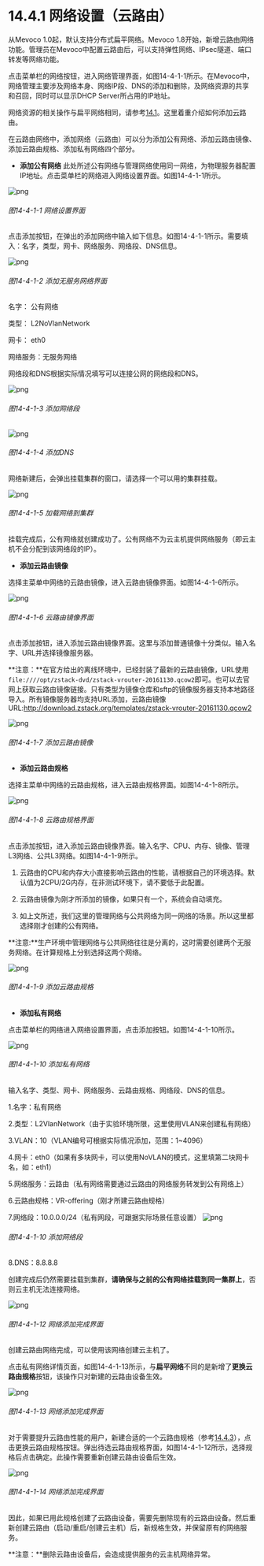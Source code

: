 # 14.4.1 网络设置（云路由）
从Mevoco 1.0起，默认支持分布式扁平网络。Mevoco 1.8开始，新增云路由网络功能。管理员在Mevoco中配置云路由后，可以支持弹性网络、IPsec隧道、端口转发等网络功能。

点击菜单栏的网络按钮，进入网络管理界面，如图14-4-1-1所示。在Mevoco中，网络管理主要涉及网络本身、网络IP段、DNS的添加和删除，及网络资源的共享和召回，同时可以显示DHCP Server所占用的IP地址。

网络资源的相关操作与扁平网络相同，请参考[14.1](/Network/network-setting.md)。这里着重介绍如何添加云路由。

在云路由网络中，添加网络（云路由）可以分为添加公有网络、添加云路由镜像、添加云路由规格、添加私有网络四个部分。

* **添加公有网络**
此处所述公有网络与管理网络使用同一网络，为物理服务器配置IP地址。点击菜单栏的网络进入网络设置界面。如图14-4-1-1所示。

![png](../images/14-4-1-1.png "图14-4-1-1 网络设置界面")
###### 图14-4-1-1 网络设置界面

点击添加按钮，在弹出的添加网络中输入如下信息。如图14-4-1-1所示。需要填入：名字，类型，网卡、网络服务、网络段、DNS信息。

![png](../images/14-4-1-2.png "图14-4-1-2 添加无服务网络界面")

###### 图14-4-1-2 添加无服务网络界面

名字： 公有网络

类型： L2NoVlanNetwork

网卡： eth0

网络服务：无服务网络

网络段和DNS根据实际情况填写可以连接公网的网络段和DNS。

![png](../images/14-4-1-3.png "图14-4-1-3 添加网络段")
###### 图14-4-1-3 添加网络段

 ![png](../images/14-4-1-4.png "图14-4-1-4 添加DNS")

###### 图14-4-1-4 添加DNS


网络新建后，会弹出挂载集群的窗口，请选择一个可以用的集群挂载。

 ![png](../images/14-4-1-5.png "图14-4-1-4 加载网络到集群")
###### 图14-4-1-5 加载网络到集群

挂载完成后，公有网络就创建成功了。公有网络不为云主机提供网络服务（即云主机不会分配到该网络段的IP）。

* **添加云路由镜像**

选择主菜单中网络的云路由镜像，进入云路由镜像界面。如图14-4-1-6所示。

 ![png](../images/14-4-1-6.png "图14-4-1-6 云路由镜像界面")
###### 图14-4-1-6 云路由镜像界面

点击添加按钮，进入添加云路由镜像界面。这里与添加普通镜像十分类似。输入名字、URL并选择镜像服务器。

**注意：**在官方给出的离线环境中，已经封装了最新的云路由镜像，URL使用`file:////opt/zstack-dvd/zstack-vrouter-20161130.qcow2`即可。也可以去官网上获取云路由镜像链接。只有类型为镜像仓库和sftp的镜像服务器支持本地路径导入。所有镜像服务器均支持URL添加，云路由镜像URL:http://download.zstack.org/templates/zstack-vrouter-20161130.qcow2

![png](../images/14-4-1-7.png "图14-4-1-7 添加云路由镜像")
###### 图14-4-1-7 添加云路由镜像

* **添加云路由规格**

选择主菜单中网络的云路由规格，进入云路由规格界面。如图14-4-1-8所示。

![png](../images/14-4-1-8.png "图14-4-1-8 云路由规格界面")
###### 图14-4-1-8 云路由规格界面

点击添加按钮，进入添加云路由镜像界面。输入名字、CPU、内存、镜像、管理L3网络、公共L3网络。如图14-4-1-9所示。

1. 云路由的CPU和内存大小直接影响云路由的性能，请根据自己的环境选择。默认值为2CPU/2G内存，在非测试环境下，请不要低于此配置。

2. 云路由镜像为刚才所添加的镜像，如果只有一个，系统会自动填充。

3. 如上文所述，我们这里的管理网络与公共网络为同一网络的场景。所以这里都选择刚才创建的公有网络。

**注意:**生产环境中管理网络与公共网络往往是分离的，这时需要创建两个无服务网络。在计算规格上分别选择这两个网络。

![png](../images/14-4-1-9.png "图14-4-1-9 添加云路由规格")

###### 图14-4-1-9 添加云路由规格

* **添加私有网络**

点击菜单栏的网络进入网络设置界面，点击添加按钮。如图14-4-1-10所示。

![png](../images/14-4-1-10.png "图14-4-1-10 添加私有")
###### 图14-4-1-10 添加私有网络

输入名字、类型、网卡、网络服务、云路由规格、网络段、DNS的信息。

1.名字：私有网络

2.类型：L2VlanNetwork（由于实验环境所限，这里使用VLAN来创建私有网络）

3.VLAN：10（VLAN编号可根据实际情况添加，范围：1~4096）

4.网卡：eth0（如果有多块网卡，可以使用NoVLAN的模式，这里填第二块网卡名，如：eth1）

5.网络服务：云路由（私有网络需要通过云路由的网络服务转发到公有网络上）

6.云路由规格：VR-offering（刚才所建云路由规格）

7.网络段：10.0.0.0/24（私有网段，可跟据实际场景任意设置）
![png](../images/14-4-1-11.png "图14-4-1-10 添加网络段")

###### 图14-4-1-10 添加网络段

8.DNS：8.8.8.8

创建完成后仍然需要挂载到集群，**请确保与之前的公有网络挂载到同一集群上**，否则云主机无法连接网络。

![png](../images/14-4-1-12.png "图14-4-1-12 网络添加完成界面")
###### 图14-4-1-12 网络添加完成界面

创建云路由网络完成，可以使用该网络创建云主机了。

点击私有网络详情页面，如图14-4-1-13所示，与**扁平网络**不同的是新增了**更换云路由规格**按钮，该操作只对新建的云路由设备生效。

![png](../images/14-4-1-13.png "图14-4-1-13 网络添加完成界面")
###### 图14-4-1-13 网络添加完成界面

对于需要提升云路由性能的用户，新建合适的一个云路由规格（参考[14.4.3](/Network/VR-offering.md)），点击更换云路由规格按钮。弹出待选云路由规格界面，如图14-4-1-12所示，选择规格后点击确定。此操作需要重新创建云路由设备后生效。

![png](../images/14-4-1-14.png "图14-4-1-12 网络添加完成界面")
###### 图14-4-1-14 网络添加完成界面

因此，如果已用此规格创建了云路由设备，需要先删除现有的云路由设备。然后重新创建云路由（启动/重启/创建云主机）后，新规格生效，并保留原有的网络服务。

**注意：**删除云路由设备后，会造成提供服务的云主机网络异常。
